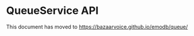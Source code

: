 QueueService API
============

This document has moved to https://bazaarvoice.github.io/emodb/queue/